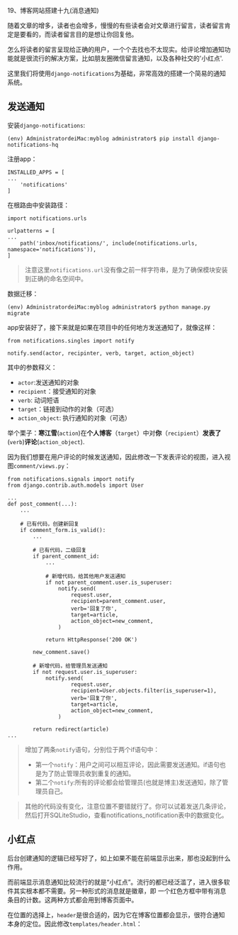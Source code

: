 19、博客网站搭建十九(消息通知)

随着文章的增多，读者也会增多，慢慢的有些读者会对文章进行留言，读者留言肯定是要看的，而读者留言目的是想让你回复他。

怎么将读者的留言呈现给正确的用户，一个个去找也不太现实。给评论增加通知功能就是很流行的解决方案，比如朋友圈微信留言通知，以及各种社交的'小红点'.

这里我们将使用`django-notifications`为基础，非常高效的搭建一个简易的通知系统。

## 发送通知
安装`django-notifications`:

	(env) AdministratordeiMac:myblog administrator$ pip install django-notifications-hq
	
注册app：

```
INSTALLED_APPS = [
...
    'notifications'
]
```

在根路由中安装路径：

```
import notifications.urls

urlpatterns = [
...
    path('inbox/notifications/', include(notifications.urls, namespace='notifications')),
]
```
> 注意这里`notifications.url`没有像之前一样字符串，是为了确保模块安装到正确的命名空间中。

数据迁移：

	(env) AdministratordeiMac:myblog administrator$ python manage.py migrate

app安装好了，接下来就是如果在项目中的任何地方发送通知了，就像这样：

```
from notifications.singles import notify

notify.send(actor, recipinter, verb, target, action_object)
```
其中的参数释义：

* `actor`:发送通知的对象
* `recipient`：接受通知的对象
* `verb`: 动词短语
* `target`：链接到动作的对象（可选）
* `action_object`: 执行通知的对象（可选）

举个栗子：**寒江雪**(`action`)在**个人博客**（`target`）中对**你**（`recipient`）**发表了**(`verb`)**评论**(`action_object`).

因为我们想要在用户评论的时候发送通知，因此修改一下发表评论的视图，进入视图`comment/views.py`：

```
from notifications.signals import notify
from django.contrib.auth.models import User

...
def post_comment(...):
    ...

    # 已有代码，创建新回复
    if comment_form.is_valid():
        ...

        # 已有代码，二级回复
        if parent_comment_id:
            ...

            # 新增代码，给其他用户发送通知
            if not parent_comment.user.is_superuser:
                notify.send(
                    request.user,
                    recipient=parent_comment.user,
                    verb='回复了你',
                    target=article,
                    action_object=new_comment,
                )

            return HttpResponse('200 OK')

        new_comment.save()

        # 新增代码，给管理员发送通知
        if not request.user.is_superuser:
            notify.send(
                    request.user,
                    recipient=User.objects.filter(is_superuser=1),
                    verb='回复了你',
                    target=article,
                    action_object=new_comment,
                )

        return redirect(article)
...
```
> 增加了两条`notify`语句，分别位于两个if语句中：
> 
> * 第一个`notify`：用户之间可以相互评论，因此需要发送通知。if语句也是为了防止管理员收到重复的通知。
> * 第二个`notify`:所有的评论都会给管理员(也就是博主)发送通知，除了管理员自己。

>其他的代码没有变化，注意位置不要错就行了。你可以试着发送几条评论，然后打开SQLiteStudio，查看notifications_notification表中的数据变化。

## 小红点
后台创建通知的逻辑已经写好了，如上如果不能在前端显示出来，那也没起到什么作用。

而前端显示消息通知比较流行的就是“小红点”。流行的都已经泛滥了，进入很多软件其实根本都不需要。另一种形式的消息就是徽章，即 一个红色方框中带有消息条目的计数。这两种方式都会用到博客页面中。

在位置的选择上，`header`是很合适的，因为它在博客位置都会显示，很符合通知本身的定位。因此修改`templates/header.html`：


